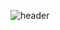![header](https://capsule-render.vercel.app/api?type=waving&color=1C768F&height=300&section=header&text=capsule%20render&fontSize=90&fontColor=ffffff)
